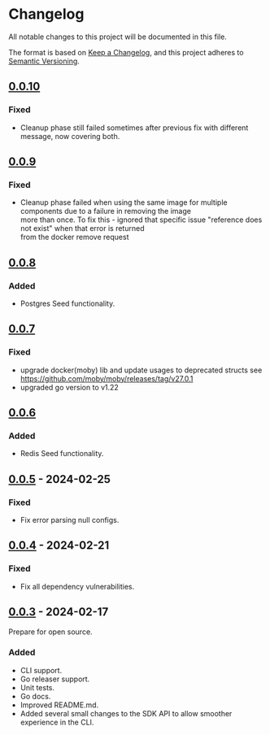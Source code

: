 # Changelog

All notable changes to this project will be documented in this file.

The format is based on [Keep a Changelog](https://keepachangelog.com/en/1.0.0/),
and this project adheres to [Semantic Versioning](https://semver.org/spec/v2.0.0.html).

## [0.0.10](https://github.com/PerimeterX/envite/compare/v0.0.9...v0.0.10)

### Fixed

- Cleanup phase still failed sometimes after previous fix with different message, now covering both.

## [0.0.9](https://github.com/PerimeterX/envite/compare/v0.0.8...v0.0.9)

### Fixed

- Cleanup phase failed when using the same image for multiple components due to a failure in removing the image  
more than once. To fix this - ignored that specific issue "reference does not exist" when that error is returned   
from the docker remove request

## [0.0.8](https://github.com/PerimeterX/envite/compare/v0.0.7...v0.0.8)

### Added

- Postgres Seed functionality.

## [0.0.7](https://github.com/PerimeterX/envite/compare/v0.0.6...v0.0.7)

### Fixed

- upgrade docker(moby) lib and update usages to deprecated structs see https://github.com/moby/moby/releases/tag/v27.0.1
- upgraded go version to v1.22

## [0.0.6](https://github.com/PerimeterX/envite/compare/v0.0.5...v0.0.6)

### Added

- Redis Seed functionality.

## [0.0.5](https://github.com/PerimeterX/envite/compare/v0.0.4...v0.0.5) - 2024-02-25

### Fixed

- Fix error parsing null configs.

## [0.0.4](https://github.com/PerimeterX/envite/compare/v0.0.3...v0.0.4) - 2024-02-21

### Fixed

- Fix all dependency vulnerabilities.

## [0.0.3](https://github.com/PerimeterX/envite/compare/v0.0.2...v0.0.3) - 2024-02-17

Prepare for open source.

### Added

- CLI support.
- Go releaser support.
- Unit tests.
- Go docs.
- Improved README.md.
- Added several small changes to the SDK API to allow smoother experience in the CLI.
